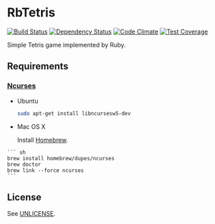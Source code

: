 # RbTetris

[![Build Status](https://travis-ci.org/yous/rbtetris.svg?branch=master)](https://travis-ci.org/yous/rbtetris)
[![Dependency Status](https://gemnasium.com/yous/rbtetris.svg)](https://gemnasium.com/yous/rbtetris)
[![Code Climate](https://codeclimate.com/github/yous/rbtetris.png)](https://codeclimate.com/github/yous/rbtetris)
[![Test Coverage](https://codeclimate.com/github/yous/rbtetris/coverage.png)](https://codeclimate.com/github/yous/rbtetris)

Simple Tetris game implemented by Ruby.

## Requirements

### [Ncurses][]

[Ncurses]: https://www.gnu.org/software/ncurses/ncurses.html

- Ubuntu

    ``` sh
    sudo apt-get install libncursesw5-dev
    ```

- Mac OS X

    Install [Homebrew][].

[Homebrew]: http://brew.sh

    ``` sh
    brew install homebrew/dupes/ncurses
    brew doctor
    brew link --force ncurses
    ```

## License

See [UNLICENSE](UNLICENSE).
